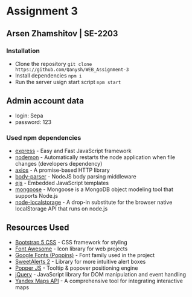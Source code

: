 # Assignment 3

## Arsen Zhamshitov | SE-2203

### Installation

-   Clone the repository `git clone https://github.com/Qanysh/WEB_Assignment-3`
-   Install dependencies `npm i`
-   Run the server usign start script `npm start`

## Admin account data

-   login: Sepa
-   password: 123

### Used npm dependencies

-   [express](https://www.npmjs.com/package/express) - Easy and Fast JavaScript framework
-   [nodemon](https://www.npmjs.com/package/nodemon) - Automatically restarts the node application when file changes (developers dependency)
-   [axios](https://www.npmjs.com/package/axios) - A promise-based HTTP library
-   [body-parser](https://www.npmjs.com/package/body-parser) - NodeJS body parsing middleware
-   [ejs](https://www.npmjs.com/package/ejs) - Embedded JavaScript templates
-   [mongoose](https://www.npmjs.com/package/mongoose) - Mongoose is a MongoDB object modeling tool that supports Node.js
-   [node-localstorage](https://www.npmjs.com/package/node-localstorage) - A drop-in substitute for the browser native localStorage API that runs on node.js

## Resources Used

-   [Bootstrap 5 CSS](https://getbootstrap.com/) - CSS framework for styling
-   [Font Awesome](https://fontawesome.com/) - Icon library for web projects
-   [Google Fonts (Poppins)](https://fonts.google.com/specimen/Poppins) - Font family used in the project
-   [SweetAlerts 2](https://sweetalert2.github.io/) - Library for more intuitive alert boxes
-   [Popper JS](https://popper.js.org/) - Tooltip & popover positioning engine
-   [jQuery](https://jquery.com/) - JavaScript library for DOM manipulation and event handling
-   [Yandex Maps API](https://yandex.kz/maps/) - A comprehensive tool for integrating interactive maps